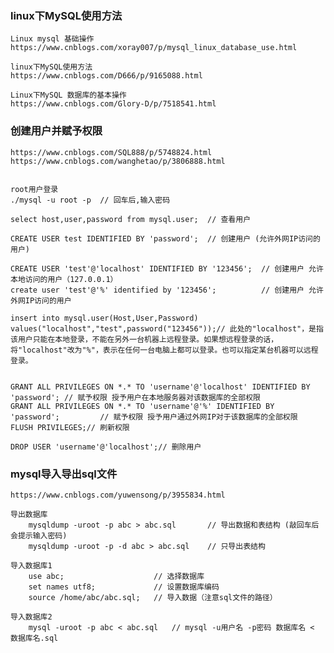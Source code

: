 
### linux下MySQL使用方法
    Linux mysql 基础操作
    https://www.cnblogs.com/xoray007/p/mysql_linux_database_use.html

    linux下MySQL使用方法
    https://www.cnblogs.com/D666/p/9165088.html
    
    Linux下MySQL 数据库的基本操作
    https://www.cnblogs.com/Glory-D/p/7518541.html

    


### 创建用户并赋予权限
    https://www.cnblogs.com/SQL888/p/5748824.html
    https://www.cnblogs.com/wanghetao/p/3806888.html


    root用户登录
    ./mysql -u root -p  // 回车后,输入密码

    select host,user,password from mysql.user;  // 查看用户

    CREATE USER test IDENTIFIED BY 'password';  // 创建用户 (允许外网IP访问的用户)
    
    CREATE USER 'test'@'localhost' IDENTIFIED BY '123456';  // 创建用户 允许本地访问的用户（127.0.0.1）
    create user 'test'@'%' identified by '123456';          // 创建用户 允许外网IP访问的用户

    insert into mysql.user(Host,User,Password) values("localhost","test",password("123456"));// 此处的"localhost"，是指该用户只能在本地登录，不能在另外一台机器上远程登录。如果想远程登录的话，将"localhost"改为"%"，表示在任何一台电脑上都可以登录。也可以指定某台机器可以远程登录。


    GRANT ALL PRIVILEGES ON *.* TO 'username'@'localhost' IDENTIFIED BY 'password'; // 赋予权限 授予用户在本地服务器对该数据库的全部权限
    GRANT ALL PRIVILEGES ON *.* TO 'username'@'%' IDENTIFIED BY 'password';         // 赋予权限 授予用户通过外网IP对于该数据库的全部权限
    FLUSH PRIVILEGES;// 刷新权限

    DROP USER 'username'@'localhost';// 删除用户


### mysql导入导出sql文件
    https://www.cnblogs.com/yuwensong/p/3955834.html
    
    导出数据库
        mysqldump -uroot -p abc > abc.sql       // 导出数据和表结构 (敲回车后会提示输入密码)
        mysqldump -uroot -p -d abc > abc.sql    // 只导出表结构
    
    导入数据库1
        use abc;                    // 选择数据库
        set names utf8;             // 设置数据库编码
        source /home/abc/abc.sql;   // 导入数据（注意sql文件的路径）

    导入数据库2
        mysql -uroot -p abc < abc.sql   // mysql -u用户名 -p密码 数据库名 < 数据库名.sql







